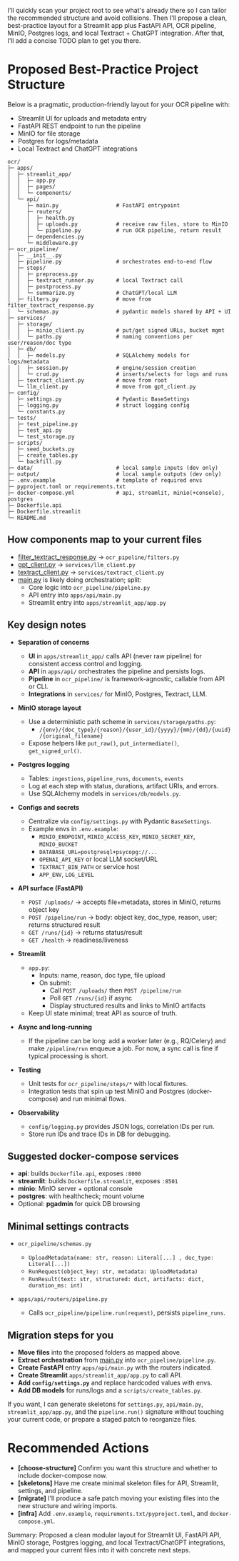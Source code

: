 I'll quickly scan your project root to see what's already there so I can tailor the recommended structure and avoid collisions. Then I'll propose a clean, best-practice layout for a Streamlit app plus FastAPI API, OCR pipeline, MinIO, Postgres logs, and local Textract + ChatGPT integration. After that, I’ll add a concise TODO plan to get you there.

# Proposed Best-Practice Project Structure

Below is a pragmatic, production-friendly layout for your OCR pipeline with:
- Streamlit UI for uploads and metadata entry
- FastAPI REST endpoint to run the pipeline
- MinIO for file storage
- Postgres for logs/metadata
- Local Textract and ChatGPT integrations

```text
ocr/
├─ apps/
│  ├─ streamlit_app/
│  │  ├─ app.py
│  │  ├─ pages/
│  │  └─ components/
│  └─ api/
│     ├─ main.py                  # FastAPI entrypoint
│     ├─ routers/
│     │  ├─ health.py
│     │  ├─ uploads.py            # receive raw files, store to MinIO
│     │  └─ pipeline.py           # run OCR pipeline, return result
│     ├─ dependencies.py
│     └─ middleware.py
├─ ocr_pipeline/
│  ├─ __init__.py
│  ├─ pipeline.py                 # orchestrates end-to-end flow
│  ├─ steps/
│  │  ├─ preprocess.py
│  │  ├─ textract_runner.py       # local Textract call
│  │  ├─ postprocess.py
│  │  └─ summarize.py             # ChatGPT/local LLM
│  ├─ filters.py                  # move from filter_textract_response.py
│  └─ schemas.py                  # pydantic models shared by API + UI
├─ services/
│  ├─ storage/
│  │  ├─ minio_client.py          # put/get signed URLs, bucket mgmt
│  │  └─ paths.py                 # naming conventions per user/reason/doc type
│  ├─ db/
│  │  ├─ models.py                # SQLAlchemy models for logs/metadata
│  │  ├─ session.py               # engine/session creation
│  │  └─ crud.py                  # inserts/selects for logs and runs
│  ├─ textract_client.py          # move from root
│  └─ llm_client.py               # move from gpt_client.py
├─ config/
│  ├─ settings.py                 # Pydantic BaseSettings
│  ├─ logging.py                  # struct logging config
│  └─ constants.py
├─ tests/
│  ├─ test_pipeline.py
│  ├─ test_api.py
│  └─ test_storage.py
├─ scripts/
│  ├─ seed_buckets.py
│  ├─ create_tables.py
│  └─ backfill.py
├─ data/                          # local sample inputs (dev only)
├─ output/                        # local sample outputs (dev only)
├─ .env.example                   # template of required envs
├─ pyproject.toml or requirements.txt
├─ docker-compose.yml             # api, streamlit, minio(+console), postgres
├─ Dockerfile.api
├─ Dockerfile.streamlit
└─ README.md
```

## How components map to your current files

- [filter_textract_response.py](cci:7://file:///Users/aktilekishanov/Documents/career/forte/ds/ocr/filter_textract_response.py:0:0-0:0) → `ocr_pipeline/filters.py`
- [gpt_client.py](cci:7://file:///Users/aktilekishanov/Documents/career/forte/ds/ocr/gpt_client.py:0:0-0:0) → `services/llm_client.py`
- [textract_client.py](cci:7://file:///Users/aktilekishanov/Documents/career/forte/ds/ocr/textract_client.py:0:0-0:0) → `services/textract_client.py`
- [main.py](cci:7://file:///Users/aktilekishanov/Documents/career/forte/ds/ocr/main.py:0:0-0:0) is likely doing orchestration; split:
  - Core logic into `ocr_pipeline/pipeline.py`
  - API entry into `apps/api/main.py`
  - Streamlit entry into `apps/streamlit_app/app.py`

## Key design notes

- **Separation of concerns**
  - **UI** in `apps/streamlit_app/` calls API (never raw pipeline) for consistent access control and logging.
  - **API** in `apps/api/` orchestrates the pipeline and persists logs.
  - **Pipeline** in `ocr_pipeline/` is framework-agnostic, callable from API or CLI.
  - **Integrations** in `services/` for MinIO, Postgres, Textract, LLM.

- **MinIO storage layout**
  - Use a deterministic path scheme in `services/storage/paths.py`:
    - `/{env}/{doc_type}/{reason}/{user_id}/{yyyy}/{mm}/{dd}/{uuid}/{original_filename}`
  - Expose helpers like `put_raw()`, `put_intermediate()`, `get_signed_url()`.

- **Postgres logging**
  - Tables: `ingestions`, `pipeline_runs`, `documents`, `events`
  - Log at each step with status, durations, artifact URIs, and errors.
  - Use SQLAlchemy models in `services/db/models.py`.

- **Configs and secrets**
  - Centralize via `config/settings.py` with Pydantic `BaseSettings`.
  - Example envs in `.env.example`:
    - `MINIO_ENDPOINT`, `MINIO_ACCESS_KEY`, `MINIO_SECRET_KEY`, `MINIO_BUCKET`
    - `DATABASE_URL=postgresql+psycopg://...`
    - `OPENAI_API_KEY` or local LLM socket/URL
    - `TEXTRACT_BIN_PATH` or service host
    - `APP_ENV`, `LOG_LEVEL`

- **API surface (FastAPI)**
  - `POST /uploads/` → accepts file+metadata, stores in MinIO, returns object key
  - `POST /pipeline/run` → body: object key, doc_type, reason, user; returns structured result
  - `GET /runs/{id}` → returns status/result
  - `GET /health` → readiness/liveness

- **Streamlit**
  - `app.py`:
    - Inputs: name, reason, doc type, file upload
    - On submit:
      - Call `POST /uploads/` then `POST /pipeline/run`
      - Poll `GET /runs/{id}` if async
      - Display structured results and links to MinIO artifacts
  - Keep UI state minimal; treat API as source of truth.

- **Async and long-running**
  - If the pipeline can be long: add a worker later (e.g., RQ/Celery) and make `/pipeline/run` enqueue a job. For now, a sync call is fine if typical processing is short.

- **Testing**
  - Unit tests for `ocr_pipeline/steps/*` with local fixtures.
  - Integration tests that spin up test MinIO and Postgres (docker-compose) and run minimal flows.

- **Observability**
  - `config/logging.py` provides JSON logs, correlation IDs per run.
  - Store run IDs and trace IDs in DB for debugging.

## Suggested docker-compose services

- **api**: builds `Dockerfile.api`, exposes `:8000`
- **streamlit**: builds `Dockerfile.streamlit`, exposes `:8501`
- **minio**: MinIO server + optional console
- **postgres**: with healthcheck; mount volume
- Optional: **pgadmin** for quick DB browsing

## Minimal settings contracts

- `ocr_pipeline/schemas.py`
  - `UploadMetadata(name: str, reason: Literal[...] , doc_type: Literal[...])`
  - `RunRequest(object_key: str, metadata: UploadMetadata)`
  - `RunResult(text: str, structured: dict, artifacts: dict, duration_ms: int)`

- `apps/api/routers/pipeline.py`
  - Calls `ocr_pipeline/pipeline.run(request)`, persists `pipeline_runs`.

## Migration steps for you

- **Move files** into the proposed folders as mapped above.
- **Extract orchestration** from [main.py](cci:7://file:///Users/aktilekishanov/Documents/career/forte/ds/ocr/main.py:0:0-0:0) into `ocr_pipeline/pipeline.py`.
- **Create FastAPI** entry `apps/api/main.py` with the routers indicated.
- **Create Streamlit** `apps/streamlit_app/app.py` to call API.
- **Add `config/settings.py`** and replace hardcoded values with envs.
- **Add DB models** for runs/logs and a `scripts/create_tables.py`.

If you want, I can generate skeletons for `settings.py`, `api/main.py`, `streamlit_app/app.py`, and the `pipeline.run()` signature without touching your current code, or prepare a staged patch to reorganize files.

# Recommended Actions

- **[choose-structure]** Confirm you want this structure and whether to include docker-compose now.
- **[skeletons]** Have me create minimal skeleton files for API, Streamlit, settings, and pipeline.
- **[migrate]** I’ll produce a safe patch moving your existing files into the new structure and wiring imports.
- **[infra]** Add `.env.example`, `requirements.txt/pyproject.toml`, and `docker-compose.yml`.

Summary: Proposed a clean modular layout for Streamlit UI, FastAPI API, MinIO storage, Postgres logging, and local Textract/ChatGPT integrations, and mapped your current files into it with concrete next steps.
